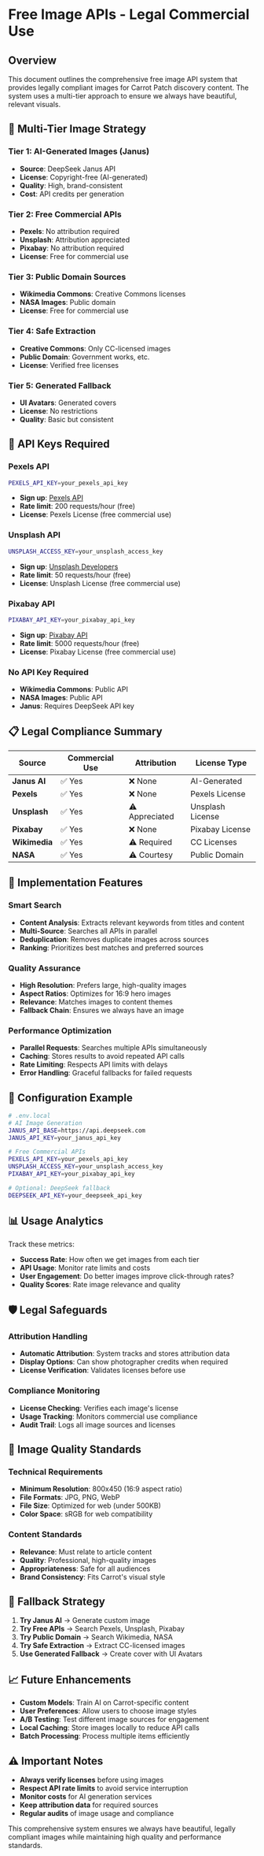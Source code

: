 # Free Image APIs - Legal Commercial Use

## Overview

This document outlines the comprehensive free image API system that provides legally compliant images for Carrot Patch discovery content. The system uses a multi-tier approach to ensure we always have beautiful, relevant visuals.

## 🎯 **Multi-Tier Image Strategy**

### **Tier 1: AI-Generated Images (Janus)**
- **Source**: DeepSeek Janus API
- **License**: Copyright-free (AI-generated)
- **Quality**: High, brand-consistent
- **Cost**: API credits per generation

### **Tier 2: Free Commercial APIs**
- **Pexels**: No attribution required
- **Unsplash**: Attribution appreciated
- **Pixabay**: No attribution required
- **License**: Free for commercial use

### **Tier 3: Public Domain Sources**
- **Wikimedia Commons**: Creative Commons licenses
- **NASA Images**: Public domain
- **License**: Free for commercial use

### **Tier 4: Safe Extraction**
- **Creative Commons**: Only CC-licensed images
- **Public Domain**: Government works, etc.
- **License**: Verified free licenses

### **Tier 5: Generated Fallback**
- **UI Avatars**: Generated covers
- **License**: No restrictions
- **Quality**: Basic but consistent

## 🔑 **API Keys Required**

### **Pexels API**
```bash
PEXELS_API_KEY=your_pexels_api_key
```
- **Sign up**: [Pexels API](https://www.pexels.com/api/)
- **Rate limit**: 200 requests/hour (free)
- **License**: Pexels License (free commercial use)

### **Unsplash API**
```bash
UNSPLASH_ACCESS_KEY=your_unsplash_access_key
```
- **Sign up**: [Unsplash Developers](https://unsplash.com/developers)
- **Rate limit**: 50 requests/hour (free)
- **License**: Unsplash License (free commercial use)

### **Pixabay API**
```bash
PIXABAY_API_KEY=your_pixabay_api_key
```
- **Sign up**: [Pixabay API](https://pixabay.com/api/docs/)
- **Rate limit**: 5000 requests/hour (free)
- **License**: Pixabay License (free commercial use)

### **No API Key Required**
- **Wikimedia Commons**: Public API
- **NASA Images**: Public API
- **Janus**: Requires DeepSeek API key

## 📋 **Legal Compliance Summary**

| Source | Commercial Use | Attribution | License Type |
|--------|---------------|-------------|--------------|
| **Janus AI** | ✅ Yes | ❌ None | AI-Generated |
| **Pexels** | ✅ Yes | ❌ None | Pexels License |
| **Unsplash** | ✅ Yes | ⚠️ Appreciated | Unsplash License |
| **Pixabay** | ✅ Yes | ❌ None | Pixabay License |
| **Wikimedia** | ✅ Yes | ⚠️ Required | CC Licenses |
| **NASA** | ✅ Yes | ⚠️ Courtesy | Public Domain |

## 🚀 **Implementation Features**

### **Smart Search**
- **Content Analysis**: Extracts relevant keywords from titles and content
- **Multi-Source**: Searches all APIs in parallel
- **Deduplication**: Removes duplicate images across sources
- **Ranking**: Prioritizes best matches and preferred sources

### **Quality Assurance**
- **High Resolution**: Prefers large, high-quality images
- **Aspect Ratios**: Optimizes for 16:9 hero images
- **Relevance**: Matches images to content themes
- **Fallback Chain**: Ensures we always have an image

### **Performance Optimization**
- **Parallel Requests**: Searches multiple APIs simultaneously
- **Caching**: Stores results to avoid repeated API calls
- **Rate Limiting**: Respects API limits with delays
- **Error Handling**: Graceful fallbacks for failed requests

## 🔧 **Configuration Example**

```bash
# .env.local
# AI Image Generation
JANUS_API_BASE=https://api.deepseek.com
JANUS_API_KEY=your_janus_api_key

# Free Commercial APIs
PEXELS_API_KEY=your_pexels_api_key
UNSPLASH_ACCESS_KEY=your_unsplash_access_key
PIXABAY_API_KEY=your_pixabay_api_key

# Optional: DeepSeek fallback
DEEPSEEK_API_KEY=your_deepseek_api_key
```

## 📊 **Usage Analytics**

Track these metrics:
- **Success Rate**: How often we get images from each tier
- **API Usage**: Monitor rate limits and costs
- **User Engagement**: Do better images improve click-through rates?
- **Quality Scores**: Rate image relevance and quality

## 🛡️ **Legal Safeguards**

### **Attribution Handling**
- **Automatic Attribution**: System tracks and stores attribution data
- **Display Options**: Can show photographer credits when required
- **License Verification**: Validates licenses before use

### **Compliance Monitoring**
- **License Checking**: Verifies each image's license
- **Usage Tracking**: Monitors commercial use compliance
- **Audit Trail**: Logs all image sources and licenses

## 🎨 **Image Quality Standards**

### **Technical Requirements**
- **Minimum Resolution**: 800x450 (16:9 aspect ratio)
- **File Formats**: JPG, PNG, WebP
- **File Size**: Optimized for web (under 500KB)
- **Color Space**: sRGB for web compatibility

### **Content Standards**
- **Relevance**: Must relate to article content
- **Quality**: Professional, high-quality images
- **Appropriateness**: Safe for all audiences
- **Brand Consistency**: Fits Carrot's visual style

## 🔄 **Fallback Strategy**

1. **Try Janus AI** → Generate custom image
2. **Try Free APIs** → Search Pexels, Unsplash, Pixabay
3. **Try Public Domain** → Search Wikimedia, NASA
4. **Try Safe Extraction** → Extract CC-licensed images
5. **Use Generated Fallback** → Create cover with UI Avatars

## 📈 **Future Enhancements**

- **Custom Models**: Train AI on Carrot-specific content
- **User Preferences**: Allow users to choose image styles
- **A/B Testing**: Test different image sources for engagement
- **Local Caching**: Store images locally to reduce API calls
- **Batch Processing**: Process multiple items efficiently

## ⚠️ **Important Notes**

- **Always verify licenses** before using images
- **Respect API rate limits** to avoid service interruption
- **Monitor costs** for AI generation services
- **Keep attribution data** for required sources
- **Regular audits** of image usage and compliance

This comprehensive system ensures we always have beautiful, legally compliant images while maintaining high quality and performance standards.
